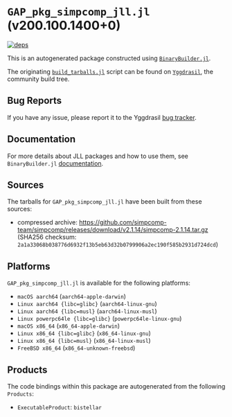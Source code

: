 # `GAP_pkg_simpcomp_jll.jl` (v200.100.1400+0)

[![deps](https://juliahub.com/docs/GAP_pkg_simpcomp_jll/deps.svg)](https://juliahub.com/ui/Packages/GAP_pkg_simpcomp_jll/YZgRN?page=2)

This is an autogenerated package constructed using [`BinaryBuilder.jl`](https://github.com/JuliaPackaging/BinaryBuilder.jl).

The originating [`build_tarballs.jl`](https://github.com/JuliaPackaging/Yggdrasil/blob/26bfaf085e16a7dc34ed48be6a06a1cc282d57bf/G/GAP_pkg/GAP_pkg_simpcomp/build_tarballs.jl) script can be found on [`Yggdrasil`](https://github.com/JuliaPackaging/Yggdrasil/), the community build tree.

## Bug Reports

If you have any issue, please report it to the Yggdrasil [bug tracker](https://github.com/JuliaPackaging/Yggdrasil/issues).

## Documentation

For more details about JLL packages and how to use them, see `BinaryBuilder.jl` [documentation](https://docs.binarybuilder.org/stable/jll/).

## Sources

The tarballs for `GAP_pkg_simpcomp_jll.jl` have been built from these sources:

* compressed archive: https://github.com/simpcomp-team/simpcomp/releases/download/v2.1.14/simpcomp-2.1.14.tar.gz (SHA256 checksum: `2a1a33068b038776d6932f13b5eb63d32b0799906a2ec190f585b2931d724dcd`)

## Platforms

`GAP_pkg_simpcomp_jll.jl` is available for the following platforms:

* `macOS aarch64` (`aarch64-apple-darwin`)
* `Linux aarch64 {libc=glibc}` (`aarch64-linux-gnu`)
* `Linux aarch64 {libc=musl}` (`aarch64-linux-musl`)
* `Linux powerpc64le {libc=glibc}` (`powerpc64le-linux-gnu`)
* `macOS x86_64` (`x86_64-apple-darwin`)
* `Linux x86_64 {libc=glibc}` (`x86_64-linux-gnu`)
* `Linux x86_64 {libc=musl}` (`x86_64-linux-musl`)
* `FreeBSD x86_64` (`x86_64-unknown-freebsd`)

## Products

The code bindings within this package are autogenerated from the following `Products`:

* `ExecutableProduct`: `bistellar`
